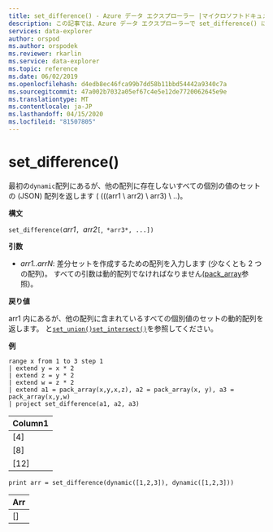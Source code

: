 ```yaml
---
title: set_difference() - Azure データ エクスプローラー |マイクロソフトドキュメント
description: この記事では、Azure データ エクスプローラーで set_difference() について説明します。
services: data-explorer
author: orspod
ms.author: orspodek
ms.reviewer: rkarlin
ms.service: data-explorer
ms.topic: reference
ms.date: 06/02/2019
ms.openlocfilehash: d4edb8ec46fca99b7dd58b11bbd54442a9340c7a
ms.sourcegitcommit: 47a002b7032a05ef67c4e5e12de7720062645e9e
ms.translationtype: MT
ms.contentlocale: ja-JP
ms.lasthandoff: 04/15/2020
ms.locfileid: "81507805"
---
```

# <a name="set_difference"></a>set_difference()

最初の`dynamic`配列にあるが、他の配列に存在しないすべての個別の値のセットの (JSON) 配列を返します ( (((arr1 \ arr2) \ arr3) \ ..)。

**構文**

`set_difference(`*arr1*`, `*arr2*`[`,` *arr3*, ...])`

**引数**

* *arr1..arrN*: 差分セットを作成するための配列を入力します (少なくとも 2 つの配列)。 すべての引数は動的配列でなければなりません[(pack_array](packarrayfunction.md)参照)。 

**戻り値**

arr1 内にあるが、他の配列に含まれているすべての個別値のセットの動的配列を返します。 と[`set_union()`](setunionfunction.md)[`set_intersect()`](setintersectfunction.md)を参照してください。

**例**

```kusto
range x from 1 to 3 step 1
| extend y = x * 2
| extend z = y * 2
| extend w = z * 2
| extend a1 = pack_array(x,y,x,z), a2 = pack_array(x, y), a3 = pack_array(x,y,w)
| project set_difference(a1, a2, a3)
```

|Column1|
|---|
|[4]|
|[8]|
|[12]|

```kusto
print arr = set_difference(dynamic([1,2,3]), dynamic([1,2,3]))
```

|Arr|
|---|
|[]|